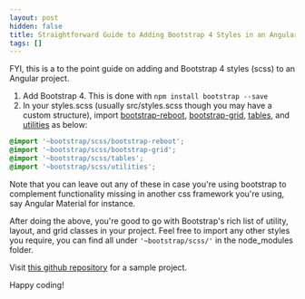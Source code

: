 ```yaml
---
layout: post
hidden: false
title: Straightforward Guide to Adding Bootstrap 4 Styles in an Angular Project
tags: []
---
```

FYI, this is a to the point guide on adding and Bootstrap 4 styles (scss) to an Angular project.

1. Add Bootstrap 4. This is done with `npm install bootstrap --save` 
2. In your styles.scss (usually src/styles.scss though you may have a custom structure), import [bootstrap-reboot](https://getbootstrap.com/docs/4.3/content/reboot/), [bootstrap-grid](https://getbootstrap.com/docs/4.3/layout/grid/), [tables](https://getbootstrap.com/docs/4.3/content/tables/), and [utilities](https://getbootstrap.com/docs/4.3/layout/utilities-for-layout/) as below:

```scss
@import '~bootstrap/scss/bootstrap-reboot';
@import '~bootstrap/scss/bootstrap-grid';
@import '~bootstrap/scss/tables';
@import '~bootstrap/scss/utilities';
```

Note that you can leave out any of these in case you're using bootstrap to complement functionality missing in another css framework you're using, say Angular Material for instance.

After doing the above, you're good to go with Bootstrap's rich list of utility, layout, and grid classes in your project. Feel free to import any other styles you require, you can find all under `'~bootstrap/scss/'`  in the node_modules folder.

Visit [this github repository](https://github.com/leonelngande/bootstrap4-styles-angular) for a sample project.



Happy coding!
